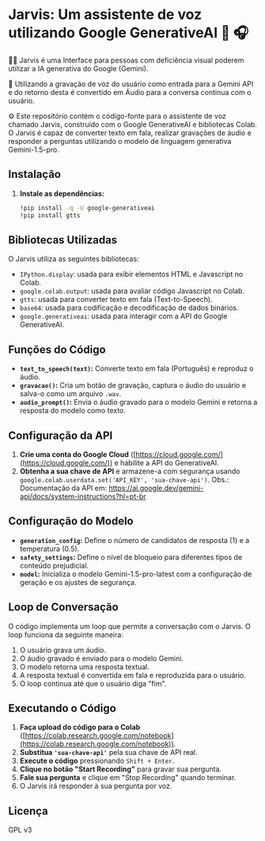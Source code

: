 # Jarvis: Um assistente de voz utilizando Google GenerativeAI 🎤 🎧

🧑‍🦯 Jarvis é uma Interface para pessoas com deficiência visual poderem utilizar a IA generativa do Google (Gemini).

🤖 Utilizando a gravação de voz do usuário como entrada para a Gemini API e do retorno desta é convertido em Áudio para a conversa continua com o usuário.

⚙️ Este repositório contém o código-fonte para o assistente de voz chamado Jarvis, construído com o Google GenerativeAI e bibliotecas Colab. O Jarvis é capaz de converter texto em fala, realizar gravações de áudio e responder a perguntas utilizando o modelo de linguagem generativa Gemini-1.5-pro.

## Instalação

1. **Instale as dependências:**

   ```bash
   !pip install -q -U google-generativeai
   !pip install gtts
   ```

## Bibliotecas Utilizadas

O Jarvis utiliza as seguintes bibliotecas:

* `IPython.display`: usada para exibir elementos HTML e Javascript no Colab.
* `google.colab.output`: usada para avaliar código Javascript no Colab.
* `gtts`: usada para converter texto em fala (Text-to-Speech).
* `base64`: usada para codificação e decodificação de dados binários.
* `google.generativeai`: usada para interagir com a API do Google GenerativeAI.

## Funções do Código

* **`text_to_speech(text)`:** Converte texto em fala (Português) e reproduz o áudio.
* **`gravacao()`:** Cria um botão de gravação, captura o áudio do usuário e salva-o como um arquivo `.wav`.
* **`audio_prompt()`:** Envia o áudio gravado para o modelo Gemini e retorna a resposta do modelo como texto.

## Configuração da API

1. **Crie uma conta do Google Cloud** ([https://cloud.google.com/](https://cloud.google.com/)) e habilite a API do GenerativeAI.
2. **Obtenha a sua chave de API** e armazene-a com segurança usando `google.colab.userdata.set('API_KEY', 'sua-chave-api')`.
Obs.: Documentação da API em: https://ai.google.dev/gemini-api/docs/system-instructions?hl=pt-br
## Configuração do Modelo

* **`generation_config`:** Define o número de candidatos de resposta (1) e a temperatura (0.5).
* **`safety_settings`:** Define o nível de bloqueio para diferentes tipos de conteúdo prejudicial.
* **`model`:** Inicializa o modelo Gemini-1.5-pro-latest com a configuração de geração e os ajustes de segurança.

## Loop de Conversação

O código implementa um loop que permite a conversação com o Jarvis. O loop funciona da seguinte maneira:

1. O usuário grava um áudio.
2. O áudio gravado é enviado para o modelo Gemini.
3. O modelo retorna uma resposta textual.
4. A resposta textual é convertida em fala e reproduzida para o usuário.
5. O loop continua até que o usuário diga "fim".

## Executando o Código

1. **Faça upload do código para o Colab** ([https://colab.research.google.com/notebook](https://colab.research.google.com/notebook)).
2. **Substitua `'sua-chave-api'`** pela sua chave de API real.
3. **Execute o código** pressionando `Shift + Enter`.
4. **Clique no botão "Start Recording"** para gravar sua pergunta.
5. **Fale sua pergunta** e clique em "Stop Recording" quando terminar.
6. O Jarvis irá responder à sua pergunta por voz.

## Licença

GPL v3
